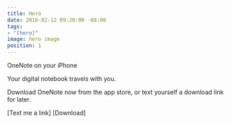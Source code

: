```yaml
---
title: Hero
date: 2016-02-12 09:20:00 -08:00
tags:
- "[hero]"
image: hero image
position: 1
---
```


OneNote on your iPhone

Your digital notebook travels with you.

Download OneNote now from the app store, or text yourself a download link for later.

[Text me a link]
[Download]